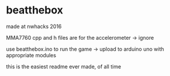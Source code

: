 # beatthebox
made at nwhacks 2016

MMA7760 cpp and h files are for the accelerometer -> ignore

use beatthebox.ino to run the game -> upload to arduino uno with appropriate modules

this is the easiest readme ever made, of all time
